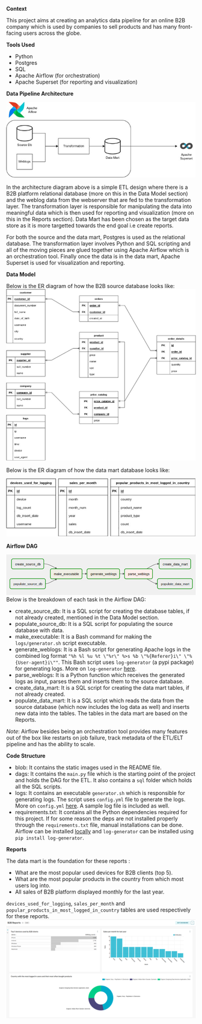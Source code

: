 **Context**

This project aims at creating an analytics data pipeline for an online B2B company which is used by companies to sell products and has many front-facing users across the globe.

**Tools Used**
- Python
- Postgres 
- SQL
- Apache Airflow (for orchestration)
- Apache Superset (for reporting and visualization)

**Data Pipeline Architecture**

![Alt text](/blob/arch.jpg?raw=true)

In the architecture diagram above is a simple ETL design where there is a B2B platform relational database (more on this in the Data Model section) and the weblog data from the webserver that are fed to the transformation layer. The transformation layer is responsible for manipulating the data into meaningful data which is then used for reporting and visualization (more on this in the Reports section). Data Mart has been chosen as the target data store as it is more targetted towards the end goal i.e create reports. 

For both the source and the data mart, Postgres is used as the relational database. The transformation layer involves Python and SQL scripting and all of the moving pieces are glued together using Apache Airflow which is an orchestration tool. Finally once the data is in the data mart, Apache Superset is used for visualization and reporting.

**Data Model**

Below is the ER diagram of how the B2B source database looks like:
![Alt text](/blob/data_model.jpg?raw=true)

Below is the ER diagram of how the data mart database looks like:

![Alt text](/blob/data_mart_data_model.jpg?raw=true)

**Airflow DAG**

![Alt text](/blob/airflow_dag.png?raw=true)
Below is the breakdown of each task in the Airflow DAG:
- create_source_db: It is a SQL script for creating the database tables, if not already created, mentioned in the Data Model section.
- populate_source_db: It is a SQL script for populating the source database with data.
- make_executable: It is a Bash command for making the `logs/generator.sh` script executable.
- generate_weblogs: It is a Bash script for generating Apache logs in the combined log format `"%h %l %u %t \"%r\" %>s %b \"%{Referer}i\" \"%{User-agent}i\""`. 
This Bash script uses `log-generator` (a pypi package) for generating logs. More on `log-generator` [here](https://pypi.org/project/log-generator/).
- parse_weblogs: It is a Python function which receives the generated logs as input, parses them and inserts them to the source database. 
- create_data_mart: It is a SQL script for creating the data mart tables, if not already created.
- populate_data_mart: It is a SQL script which reads the data from the source database (which now includes the log data as well) and inserts new data into the tables. The tables in the data mart are based on the Reports. 

_Note_: Airflow besides being an orchestration tool provides many features out of the box like restarts on job failure, track metadata of the ETL/ELT pipeline and has the ability to scale. 

**Code Structure**

- blob: It contains the static images used in the README file.
- dags: It contains the `main.py` file which is the starting point of the project and holds the DAG for the ETL. It also contains a `sql` folder which holds all the SQL scripts.    
- logs: It contains an executable `generator.sh` which is responsible for generating logs. The script uses `config.yml` file to generate the logs. More on `config.yml` [here](https://pypi.org/project/log-generator/). A sample log file is included as well.
- requirements.txt: It contains all the Python dependencies required for this project. If for some reason the deps are not installed properly through the `requirements.txt` file, manual installations can be done. Airflow can be installed [locally](https://airflow.apache.org/docs/apache-airflow/stable/start/local.html) and `log-generator` can be installed using `pip install log-generator`.

**Reports**

The data mart is the foundation for these reports :
- What are the most popular used devices for B2B clients (top 5).
- What are the most popular products in the country from which most users log into.
- All sales of B2B platform displayed monthly for the last year.

`devices_used_for_logging`, `sales_per_month` and `popular_products_in_most_logged_in_country` tables are used respectively for these reports.
![Alt text](/blob/dashboard.png?raw=true)

